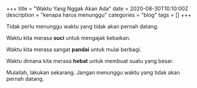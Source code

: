 +++
title = "Waktu Yang Nggak Akan Ada"
date = 2020-08-30T10:10:00Z
description = "kenapa harus menunggu"
categories = "blog"
tags = []
+++

Tidak perlu menunggu waktu yang tidak akan pernah datang.

Waktu kita merasa **suci** untuk mengajak kebaikan.

Waktu kita merasa sangat **pandai** untuk mulai berbagi.

Waktu dimana kita merasa **hebat** untuk membuat suatu yang besar.

Mulailah, lakukan sekarang. Jangan menunggu waktu yang tidak akan pernah datang.